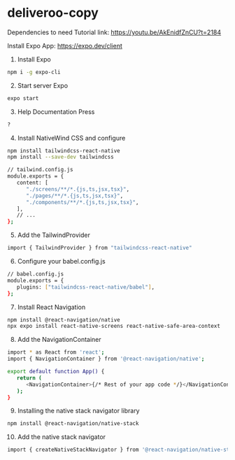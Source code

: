 # deliveroo-copy
Dependencies to need
Tutorial link: https://youtu.be/AkEnidfZnCU?t=2184

Install Expo App: https://expo.dev/client





1.  Install Expo
   ```sh
   npm i -g expo-cli
   ```

02. Start server Expo
   ```sh
   expo start
   ```

03. Help Documentation Press
   ```sh
   ?
   ```

04. Install NativeWind CSS and configure
   ```sh
   npm install tailwindcss-react-native
   npm install --save-dev tailwindcss
   ```

   ```sh
   // tailwind.config.js
   module.exports = {
      content: [
         "./screens/**/*.{js,ts,jsx,tsx}",
         "./pages/**/*.{js,ts,jsx,tsx}",
         "./components/**/*.{js,ts,jsx,tsx}",
      ],
      // ...
   };
   ```

05. Add the TailwindProvider
   ```sh
   import { TailwindProvider } from "tailwindcss-react-native"
   ```

06. Configure your babel.config.js
   ```sh
   // babel.config.js
   module.exports = {
      plugins: ["tailwindcss-react-native/babel"],
   };
   ```
07. Install React Navigation
   ```sh
   npm install @react-navigation/native
   npx expo install react-native-screens react-native-safe-area-context
   ```
08. Add the NavigationContainer
   ```sh
   import * as React from 'react';
   import { NavigationContainer } from '@react-navigation/native';

   export default function App() {
      return (
         <NavigationContainer>{/* Rest of your app code */}</NavigationContainer>
      );
   }
   ```

09. Installing the native stack navigator library
   ```sh
   npm install @react-navigation/native-stack
   ```

10. Add the native stack navigator
   ```sh
   import { createNativeStackNavigator } from '@react-navigation/native-stack';
   ```
